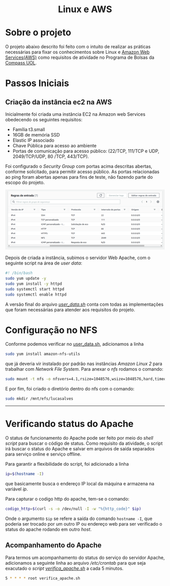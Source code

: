 <h1 align="Center">
Linux e AWS
</h1>

# Sobre o projeto

O projeto abaixo descrito foi feito com o intuito de realizar as práticas necessárias para fixar os conhecimentos sobre Linux e [Amazon Web Services(AWS)](https://aws.amazon.com/pt) como requisitos de atividade no Programa de Bolsas da [Compass UOL](https://compass.uol.en/home).

# Passos Iniciais
## Criação da instância ec2 na AWS
Inicialmente foi criada uma instância EC2 na Amazon web Services obedecendo os seguintes requisitos: 
- Família t3.small 
- 16GB de memória SSD
- Elastic IP associado
- Chave Pública para acesso ao ambiente
- Portas de comunicação para acesso
público: (22/TCP, 111/TCP e UDP, 2049/TCP/UDP, 80
/TCP, 443/TCP).

Foi configurado o _Security Group_ com portas acima descritas abertas, conforme solicitado, para permitir acesso público. As portas relacionadas ao ping foram abertas apenas para fins de teste, não fazendo parte do escopo do projeto.

![_Security Group ports_](/pictures/Captura%20de%20tela%20de%202023-01-24%2023-32-08.png)

Depois de criada a instância, subimos o servidor Web Apache, com o seguinte script na área de _user data_:

~~~bash
#! /bin/bash
sudo yum update -y
sudo yum install -y httpd
sudo systemctl start httpd
sudo systemctl enable httpd
~~~
A versão final do arquivo [_user_data.sh_](user_data.sh) conta com todas as implementações que foram necessárias para atender aos requisitos do projeto.


# Configuração no NFS
Conforme podemos verificar no [user_data.sh](/user_data.sh), adicionamos a linha 
~~~bash
sudo yum install amazon-nfs-utils
~~~
que já deveria vir instalado por padrão nas instâncias _Amazon Linux 2_ para trabalhar com _Network File System_.
Para anexar o _nfs_ rodamos o comando:
~~~bash
sudo mount -t nfs -o nfsvers=4.1,rsize=1048576,wsize=1048576,hard,timeo=600,retrans=2,noresvport DNS_DO_EFS:/ /PONTO_DE_MONTAGEM
~~~
E por fim, foi criado o diretório dentro do nfs com o comando:
~~~bash
sudo mkdir /mnt/efs/lucasalves
~~~


----
# Verificando status do Apache
O status de funcionamento do Apache pode ser feito por meio do _shell script_ para buscar o código de status. Como requisito da atividade, o script irá buscar o status do Apache e salvar em arquivos de saída separados para serviço online e serviço offline. 

Para garantir a flexibilidade do script, foi adicionado a linha 
~~~bash
ip=$(hostname -I)
~~~
que basicamente busca o endereço IP local da máquina e armazena na variável _ip_.

Para capturar o codigo http do apache, tem-se o comando:
~~~bash
codigo_http=$(curl -s -o /dev/null -I -w "%{http_code}" $ip)
~~~
Onde o argumento `$ip` se refere a saída do comando `hostname -I`, que poderia ser trocado por um outro IP ou endereço web para ser verificado o status do apache rodando em outro _host_.
## Acompanhamento do Apache

Para termos um acompanhamento do status do serviço do servidor Apache, adicionamos a seguinte linha ao arquivo _/etc/crontab_ para que seja exacutado o _script_ [_verifica_apache.sh_](/verifica_apache.sh) a cada 5 minutos.

~~~bash
5 * * * * root verifica_apache.sh
~~~
